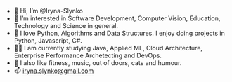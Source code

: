 - 👋 Hi, I’m @Iryna-Slynko
- 👀 I’m interested in Software Development, Computer Vision, Education, Technology and Science in general.
- 🌱 I love Python, Algorithms and Data Structures. I enjoy doing projects in Python, Javascript, C#. 
- 🐱‍👓 I am currently studying Java, Applied ML, Cloud Architecture, Enterprise Performance Archetecting and DevOps.
- 💞️ I also like fitness, music, out of doors, cats and humour.
- 📫 iryna.slynko@gmail.com

<!---
Iryna-Slynko/Iryna-Slynko is a ✨ special ✨ repository because its `README.md` (this file) appears on your GitHub profile.
You can click the Preview link to take a look at your changes.
--->
